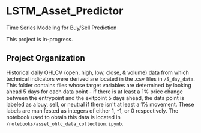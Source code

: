 # LSTM_Asset_Predictor
Time Series Modeling for Buy/Sell Prediction

This project is in-progress.

## Project Organization
Historical daily OHLCV (open, high, low, close, & volume) data from which technical indicators were derived are located in the .csv files in `/5_day_data`. This folder contains files whose target variables are determined by looking ahead 5 days for each data point - if there is at least a 1% price change between the entrypoint and the exitpoint 5 days ahead, the data point is labeled as a buy, sell, or neutral if there isn't at least a 1% movement. These labels are manifested as integers of either 1, -1, or 0 respectively. The notebook used to obtain this data is located in `/notebooks/asset_ohlc_data_collection.ipynb`. 
